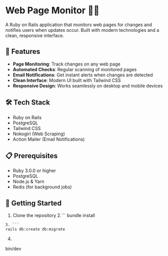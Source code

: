 # Web Page Monitor 🕵️‍♂️

A Ruby on Rails application that monitors web pages for changes and notifies users when updates occur. Built with modern technologies and a clean, responsive interface.

## 🌟 Features

- **Page Monitoring**: Track changes on any web page
- **Automated Checks**: Regular scanning of monitored pages
- **Email Notifications**: Get instant alerts when changes are detected
- **Clean Interface**: Modern UI built with Tailwind CSS
- **Responsive Design**: Works seamlessly on desktop and mobile devices

## 🛠 Tech Stack

- Ruby on Rails
- PostgreSQL
- Tailwind CSS
- Nokogiri (Web Scraping)
- Action Mailer (Email Notifications)

## 📋 Prerequisites

- Ruby 3.0.0 or higher
- PostgreSQL
- Node.js & Yarn
- Redis (for background jobs)

## 🚀 Getting Started

1. Clone the repository
2.```
bundle install
```
3. ```
rails db:create db:migrate
```
4. ```
bin/dev
```